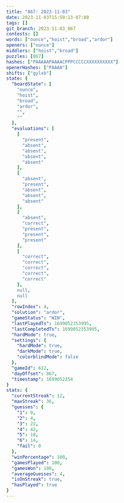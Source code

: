 ```yaml
---
title: "867: 2023-11-03"
date: 2023-11-03T15:59:13-07:00
tags: []
git_branch: 2023-11-03_867
contests: []
words: ["ounce","hoist","broad","ardor"]
openers: ["ounce"]
middlers: ["hoist","broad"]
puzzles: [867]
hashes: ["PAAAAAPAAAACPPPCCCCCXXXXXXXXXX"]
openerHashes: ["PAAAA"]
shifts: ["gylxb"]
state: {
  "boardState": [
    "ounce",
    "hoist",
    "broad",
    "ardor",
    "",
    ""
  ],
  "evaluations": [
    [
      "present",
      "absent",
      "absent",
      "absent",
      "absent"
    ],
    [
      "absent",
      "present",
      "absent",
      "absent",
      "absent"
    ],
    [
      "absent",
      "correct",
      "present",
      "present",
      "present"
    ],
    [
      "correct",
      "correct",
      "correct",
      "correct",
      "correct"
    ],
    null,
    null
  ],
  "rowIndex": 4,
  "solution": "ardor",
  "gameStatus": "WIN",
  "lastPlayedTs": 1699052353995,
  "lastCompletedTs": 1699052353995,
  "hardMode": true,
  "settings": {
    "hardMode": true,
    "darkMode": true,
    "colorblindMode": false
  },
  "gameId": 612,
  "dayOffset": 867,
  "timestamp": 1699052354
}
stats: {
  "currentStreak": 12,
  "maxStreak": 36,
  "guesses": {
    "1": 0,
    "2": 4,
    "3": 22,
    "4": 42,
    "5": 18,
    "6": 14,
    "fail": 0
  },
  "winPercentage": 100,
  "gamesPlayed": 100,
  "gamesWon": 100,
  "averageGuesses": 4,
  "isOnStreak": true,
  "hasPlayed": true
}
---
```

<!-- more -->

